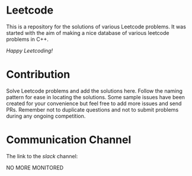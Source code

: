 # Leetcode

This is a repository for the solutions of various Leetcode problems. It was started with the aim of making a nice database of various leetcode problems in C++. 

*Happy Leetcoding!*

# Contribution

Solve Leetcode problems and add the solutions here. Follow the naming pattern for ease in locating the solutions.
Some sample issues have been created for your convenience but feel free to add more issues and send PRs. Remember not to duplicate questions and not to submit problems during any ongoing competition.
 
# Communication Channel
 
The link to the *slack* channel:

NO MORE MONITORED
